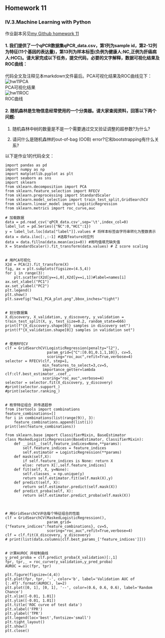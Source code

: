 ## Homework 11        
### IV.3.Machine Learning with Python             
作业副本另见[my Github homework 11](https://github.com/Hexadra/bioinfo/blob/main/HW/hw11.md)      
#### 1. 我们提供了一个qPCR数据集qPCR_data.csv，第1列为sample id，第2-12列为特征(11个基因的表达量)，第13列为样本标签(负例为健康人:NC,正例为肝癌病人:HCC)。请大家完成以下任务，提交代码，必要的文字解释，数据可视化结果及ROC曲线：         
       
代码全文及注释见本markdown文件最后。PCA可视化结果及ROC曲线见下：     
![hw11PCA](https://github.com/Hexadra/bioinfo/assets/126166219/8561f986-c700-4103-884f-c15b6fac8d67)     
PCA可视化结果     
![hw11ROC](https://github.com/Hexadra/bioinfo/assets/126166219/58d94ec7-76a4-4f53-9f25-5e5b83122b49)      
ROC曲线      
       
        
#### 2. 随机森林是生物信息经常使用的一个分类器。请大家查阅资料，回答以下两个问题:          
1) 随机森林中树的数量是不是一个需要通过交叉验证调整的超参数?为什么?      
      
2) 请问什么是随机森林的out-of-bag (OOB) error?它和bootstrapping有什么关系?     
     
   
    
       
       
       
       
       
以下是作业1的代码全文：     
```
import pandas as pd
import numpy as np
import matplotlib.pyplot as plt
import seaborn as sns
import sklearn
from sklearn.decomposition import PCA
from sklearn.feature_selection import RFECV
from sklearn.preprocessing import StandardScaler
from sklearn.model_selection import train_test_split,GridSearchCV
from sklearn.linear_model import LogisticRegression
from sklearn.metrics import roc_curve,auc

# 加载数据
data = pd.read_csv('qPCR_data.csv',sep='\t',index_col=0)
label_lut = pd.Series({"NC":0,"HCC":1})
y = label_lut.loc[data["label"]].values # 将样本标签由字符串转化为整数表示
data = data.iloc[:,:-1] #选取feature对应列
data = data.fillna(data.mean(axis=0)) #用均值填充缺失值
X = StandardScaler().fit_transform(data.values) # Z score scaling


# 用PCA可视化
X2d = PCA(2).fit_transform(X)
fig, ax = plt.subplots(figsize=(4.5,4))
for i in range(3):
    plt.scatter(X2d[y==i,0],X2d[y==i,1])#label=names[i]
ax.set_xlabel("PC1")
ax.set_ylabel("PC2")
plt.legend()
plt.show()
plt.savefig("hw11_PCA_plot.png",bbox_inches="tight")


# 划分数据集
X_discovery, X_validation, y_discovery, y_validation = train_test_split(X, y, test_size=0.2, random_state=666)
print(f"{X_discovery.shape[0]} samples in discovery set")
print(f"{X_validation.shape[0]} samples in validation set")


# 使用RFECV
clf = GridSearchCV(LogisticRegression(penalty="l2"),
                   param_grid={"C":[0.01,0.1,1,10]}, cv=5,
                   scoring="roc_auc",refit=True,verbose=4)
selector = RFECV(clf, step=1, 
                 min_features_to_select=3,cv=5,
                 importance_getter=lambda clf:clf.best_estimator_.coef_,
                 scoring="roc_auc",verbose=4)
selector = selector.fit(X_discovery, y_discovery)
#print(selector.support_)
#print(selector.ranking_)


# 枚举特征组合 并传递超参
from itertools import combinations
feature_combinations=[]
for i in combinations(list(range(9)), 3):
    feature_combinations.append(list(i))
print(len(feature_combinations))

from sklearn.base import ClassifierMixin, BaseEstimator
class MaskedLogisticRegression(BaseEstimator, ClassifierMixin):
    def __init__(self,feature_indices=None,**params):
        self.feature_indices = feature_indices
        self.estimator = LogisticRegression(**params)
    def mask(self,X):
        if self.feature_indices is None: return X
        else: return X[:,self.feature_indices]
    def fit(self, X, y=None):
        self.classes_ = np.unique(y)
        return self.estimator.fit(self.mask(X),y)
    def predict(self, X):
        return self.estimator.predict(self.mask(X))
    def predict_proba(self, X):
        return self.estimator.predict_proba(self.mask(X))
        


# 用GridSearchCV评估每个特征组合的性能
clf = GridSearchCV(MaskedLogisticRegression(),
                   param_grid={"feature_indices":feature_combinations}, cv=5,
                   scoring="roc_auc",refit=True,verbose=4)
clf = clf.fit(X_discovery, y_discovery)
# print(list(data.columns[clf.best_params_['feature_indices']]))


# 计算AUROC 并绘制曲线
y_pred_proba = clf.predict_proba(X_validation)[:,1]
fpr, tpr,_ = roc_curve(y_validation,y_pred_proba)
AUROC = auc(fpr, tpr)

plt.figure(figsize=(4,4))
plt.plot(fpr, tpr, '-', color='b', label='Validation AUC of {:.4f}'.format(AUROC), lw=2)
plt.plot([0, 1], [0, 1], '--', color=(0.6, 0.6, 0.6), label='Random Chance')
plt.xlim([-0.01, 1.01])
plt.ylim([-0.01, 1.01])
plt.title('ROC curve of test data')
plt.xlabel('FPR')
plt.ylabel('TPR')
plt.legend(loc='best',fontsize='small')
plt.tight_layout()
plt.show()
plt.close()
```
